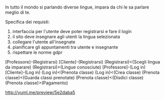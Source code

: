In tutto il mondo si parlando diverse lingue, impara da chi le sa parlare meglio di te.

Specifica dei requisti:
1. interfaccia per l'utente deve poter registrarsi e fare il login
2. il sito deve insegnare agli utenti la lingua selezionata
3. collegare l'utente all'insegnate
4. pianificare gli appuntamenti tra utente e insegnante
5. rispettare le norme gdpr


[Professore]-(Registrarsi)
[Cliente]-(Registrarsi)
(Registrarsi)<(Scegli lingua da imparare)
(Registrarsi)>(Lingue conosciute)
[Professore]-(Log in)
[Cliente]-(Log in)
(Log in)<(Prenota classe)
(Log in)<(Crea classe)
(Prenota classe)<(Guarda classi prenotate)
(Prenota classe)<(Disdici classe)
(Prenota classe)>(Pagamento)

http://yuml.me/preview/5e2daba5
